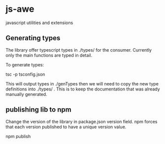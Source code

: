 # js-awe

javascript utilities and extensions

## Generating types

The library offer typescript types in ./types/ for the consumer. Currently only the main functions are typed in detail.

To generate types:
    
tsc -p tsconfig.json

This will output types in ./genTypes then we will need to copy the new type definitions into ./types/ . This is to keep the documentation that was already manually generated.

## publishing lib to npm

Change the version of the library in package.json version field. npm forces that each version published to have a unique version value.

npm publish
